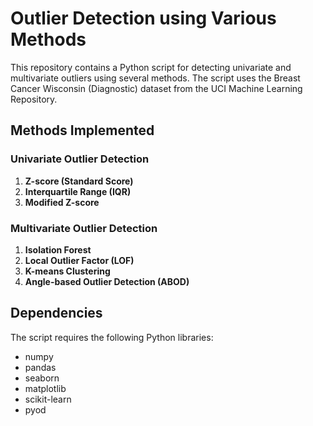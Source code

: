 # Outlier Detection using Various Methods

This repository contains a Python script for detecting univariate and multivariate outliers using several methods. The script uses the Breast Cancer Wisconsin (Diagnostic) dataset from the UCI Machine Learning Repository.

## Methods Implemented

### Univariate Outlier Detection
1. **Z-score (Standard Score)**
2. **Interquartile Range (IQR)**
3. **Modified Z-score**

### Multivariate Outlier Detection
1. **Isolation Forest**
2. **Local Outlier Factor (LOF)**
3. **K-means Clustering**
4. **Angle-based Outlier Detection (ABOD)**

## Dependencies

The script requires the following Python libraries:
- numpy
- pandas
- seaborn
- matplotlib
- scikit-learn
- pyod